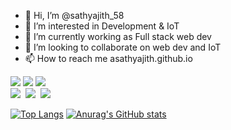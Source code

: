 - 👋 Hi, I’m @sathyajith_58
- 👀 I’m interested in Development & IoT
- 🌱 I’m currently working as Full stack web dev
- 💞️ I’m looking to collaborate on web dev and IoT
- 📫 How to reach me asathyajith.github.io

<!---
asathyajith/asathyajith is a ✨ special ✨ repository because its `README.md` (this file) appears on your GitHub profile.
You can click the Preview link to take a look at your changes.
--->


<image src="https://img.shields.io/badge/JavaScript-EFD81D"> </image>
<image src="https://img.shields.io/badge/NodeJS-52904C"> </image> 
<image src="https://img.shields.io/badge/ReactJS-5ED3F3"> </image>
<br /> 
<image src="https://img.shields.io/badge/C-364D75"> <image />
<image src="https://img.shields.io/badge/Python-F6D049"> <image />
<image src="https://img.shields.io/badge/Arduino-009297"> <image />

[![Top Langs](https://github-readme-stats.vercel.app/api/top-langs/?username=asathyajith&hide=html,css)](https://github.com/anuraghazra/github-readme-stats)
[![Anurag's GitHub stats](https://github-readme-stats.vercel.app/api?username=asathyajith)](https://github.com/anuraghazra/github-readme-stats)
